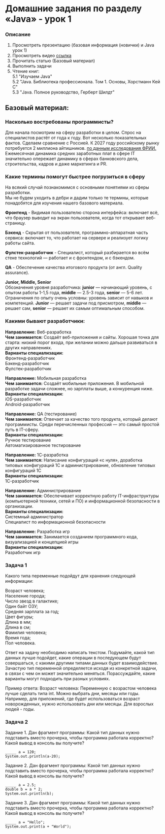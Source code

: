# Домашние задания по разделу «Java» - урок 1

### Описание
1. Просмотреть презентацию (базовая информация (новички) и Java урок 1)
2. Просмотреть видео [ссылка](https://www.youtube.com/watch?v=5Jc9V0_zkIQ)
3. Прочитать статью (Базовый материал)
4. Выполнить задачи
5. Чтение книг: <br>
5.1 "Изучаем Java" <br>
5.2 "Java. Библиотека профессионала. Том 1. Основы, Хорстманн Кей С" <br>
5.3 "Java. Полное руководство, Герберт Шилдт"

## Базовый материал:

### Насколько востребованы программисты?
Для начала посмотрим на сферу разработки в целом. Спрос на специалистов растёт от года к году. Вот несколько показательных фактов.
Сделаем сравнение с Россией. К 2027 году российскому рынку потребуется 2 миллиона айтишников. [по данным исследования ФРИИ.](https://www.iidf.ru/upload/documents/Исследование%20ФРИИ%20Кадровый%20голод.pdf)
Ежемесячная динамика средних заработных плат в сфере IT значительно опережает динамику в сферах банковского дела, строительства, кадров и даже маркетинга и PR.

###  Какие термины помогут быстрее погрузиться в сферу
На всякий случай познакомимся с основными понятиями из сферы разработки. <br>
Мы не будем уходить в дебри и дадим только те термины, которые понадобятся для изучения нашего базового материала.  <br>

**Фронтенд** - Видимая пользователю сторона интерфейса: включает всё, что браузер выводит на экран пользователя, когда тот открывает веб-страницу.  <br>

**Бэкенд** - Скрытая от пользователя, программно-аппаратная часть сервиса: включает то, что работает на сервере и реализует логику работы сайта.  <br>

**Фулстек-разработчик** - Специалист, который разбирается во всём стеке технологий — работает и с фронтендом, и с бэкендом.  <br>

**QA** - Обеспечение качества итогового продукта (от англ. Quality assurance).  <br>

**Junior, Middle, Senior**  <br>
Обозначения уровня разработчика: **junior** — начинающий уровень, с опытом работы 1-1,5 года, **middle** — 2.5-3 года, **senior** — 5-6 лет. Ограничения по опыту очень условны: уровень зависит от навыков и компетенций. **Junior** — решает задачи под присмотром, **middle** — решает сам, **senior** — решает их самым оптимальным способом.
 
 ###  Какими бывают разработчики:
**Направление:** Веб-разработка <br>
**Чем занимается:** Создаёт веб-приложения и сайты. Хорошая точка для старта: низкий порог входа, при желании можно дальше развиваться в других направлениях. <br>
**Варианты специализации:** <br>
Фронтенд-разработчик <br>
Бэкенд-разработчик <br>
Фулстек-разработчик

**Направление:** Мобильная разработка<br>
**Чем занимается:** Создаёт мобильные приложения. В мобильной разработке задачи сложнее, но зарплаты выше, а конкуренция ниже. <br>
**Варианты специализации:** <br> iOS-разработчик <br>
Android-разработчик

**Направление:** QA (тестирование) <br>
**Чем занимается:** Отвечает за качество того продукта, который делают программисты. Среди перечисленных профессий — это самый простой путь
в IT-сферу. <br>
**Варианты специализации:** <br> 
Ручное тестирование <br> 
Автоматизированное тестирование

**Направление:** 1С-разработка<br>
**Чем занимается:**  Написание конфигураций «с нуля»,  доработка типовых конфигураций 1С и администрирование, обновление типовых конфигураций 1С <br>
**Варианты специализации:** <br> 1С-разработчик <br>

**Направление:** Администрирование <br>
**Чем занимается:** Обеспечивает корректную работу IT-инфраструктуры (компьютерной техники, сетей и ПО) и информационной безопасности в организации. <br>
**Варианты специализации:** <br> Системный администратор <br>
Специалист по информационной безопасности

**Направление:** Разработка игр <br>
**Чем занимается:** Занимается созданием программного кода, визуализацией и концепцией игры <br>
**Варианты специализации:** <br>
Разработчик игр <br> 

### Задача 1
Какого типа переменные подойдут для хранения следующей информации:

Возраст человека; <br>
Население города; <br>
Число звезд в галактике; <br>
Один байт ОЗУ; <br>
Средняя зарплата за год; <br>
Цвет фигуры; <br>
Длина в мм; <br>
Длина в см; <br>
Фамилия человека; <br>
Время года; <br>
Пол человека. <br>

Ответ на задачу необходимо написать текстом. Подумайте, какой тип данных лучше подойдет, какие операции в последующем будут совершаться, с какими другими типами данных будет взаимодействие. Зачастую тип переменной определяется исходя из конкретной задачи, в связи с чем он может значительно меняться. Порассуждайте, какие варианты могут подходить при разных условиях.

Пример ответа:
Возраст человека: Переменную с возрастом человека лучше сделать типа int. Можно выбрать дни, месяцы или годы. Например, для приложений, где будет использоваться возраст новорожденных, нужно использовать дни или месяцы. Для взрослых людей - годы.

### Задача 2

Задание 1. Дан фрагмент программы:
Какой тип данных нужно подставить вместо прочерка, чтобы программа работала корректно? Какой вывод в консоль вы получите?

```
_____ a = 120;
System.out.println(a-20);
```
Задание 2. Дан фрагмент программы:
Какой тип данных нужно подставить вместо прочерка, чтобы программа работала корректно? Какой вывод в консоль вы получите?
```
_____ a = 2.5;
double b = a * 2;
System.out.println(b);
```
Задание 3. Дан фрагмент программы:
Какой тип данных нужно подставить вместо прочерка, чтобы программа работала корректно? Какой вывод в консоль вы получите?
```
_____ a = "Hello";
System.out.print(a + "World");
```
